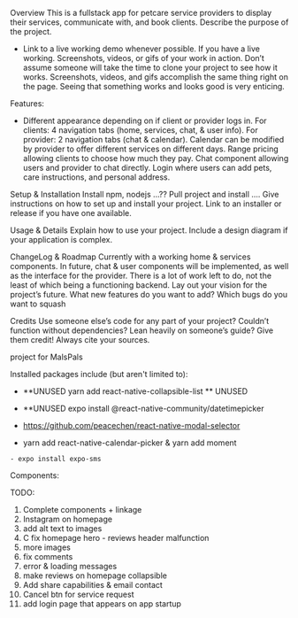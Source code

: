 Overview
This is a fullstack app for petcare service providers to display their services, communicate with, and book clients. 
Describe the purpose of the project.
- Link to a live working demo whenever possible. If you have a live working. Screenshots, videos, or gifs of your work in action. Don’t assume someone will take the time to clone your project to see how it works. Screenshots, videos, and gifs accomplish the same thing right on the page. Seeing that something works and looks good is very enticing.

Features:
- Different appearance depending on if client or provider logs in.
    For clients: 4 navigation tabs (home, services, chat, & user info).
    For provider: 2 navigation tabs (chat & calendar).
Calendar can be modified by provider to offer different services on different days.
Range pricing allowing clients to choose how much they pay.
Chat component allowing users and provider to chat directly.
Login where users can add pets, care instructions, and personal address.

Setup & Installation
Install npm, nodejs ...??
Pull project and install .... <??>
Give instructions on how to set up and install your project.
Link to an installer or release if you have one available.


Usage & Details
Explain how to use your project.
Include a design diagram if your application is complex.


ChangeLog & Roadmap
Currently with a working home & services components.
In future, chat & user components will be implemented, as well as the interface for the provider. There is a lot of work left to do, not the least of which being a functioning backend.
Lay out your vision for the project’s future. What new features do you want to add? Which bugs do you want to squash


Credits
Use someone else’s code for any part of your project? Couldn’t function without dependencies? Lean heavily on someone’s guide? Give them credit! Always cite your sources.





project for MalsPals

Installed packages include (but aren't limited to):
- **UNUSED yarn add react-native-collapsible-list ** UNUSED   
- **UNUSED expo install @react-native-community/datetimepicker

- https://github.com/peacechen/react-native-modal-selector
- yarn add react-native-calendar-picker & yarn add moment
<!-- - yarn add lottie-react-native ??? but this doesnt work??? idgi -->
    - expo install expo-sms



Components:

TODO:
1. Complete components + linkage
2. Instagram on homepage
3. add alt text to images
4. C         fix homepage hero - reviews header malfunction
5. more images
6. fix comments
7. error & loading messages
8. make reviews on homepage collapsible
9. Add share capabilities & email contact
10. Cancel btn for service request
11. add login page that appears on app startup